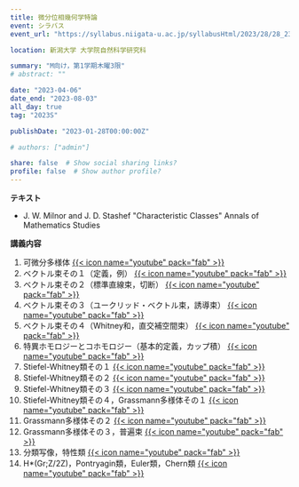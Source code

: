 ```yaml
---
title: 微分位相幾何学特論
event: シラバス
event_url: "https://syllabus.niigata-u.ac.jp/syllabusHtml/2023/28/28_230F3163_ja_JP.html"

location: 新潟大学 大学院自然科学研究科

summary: "M向け，第1学期木曜3限"
# abstract: ""

date: "2023-04-06"
date_end: "2023-08-03"
all_day: true
tag: "2023S"

publishDate: "2023-01-28T00:00:00Z"

# authors: ["admin"]

share: false  # Show social sharing links?
profile: false  # Show author profile?
---
```

**テキスト**
- J. W. Milnor and J. D. Stashef "Characteristic Classes" Annals of Mathematics Studies

**講義内容**
1. 可微分多様体
	[{{< icon name="youtube" pack="fab" >}}](https://youtu.be/qwZcJfz-5zM)
2. ベクトル束その１（定義，例）
	[{{< icon name="youtube" pack="fab" >}}](https://youtu.be/1DR3CIgUQdo)
3. ベクトル束その２（標準直線束，切断）
	[{{< icon name="youtube" pack="fab" >}}](https://youtu.be/uv_nfuRVr34)
4. ベクトル束その３（ユークリッド・ベクトル束，誘導束）
	[{{< icon name="youtube" pack="fab" >}}](https://youtu.be/nJxyOKU3aB4)
5. ベクトル束その４（Whitney和，直交補空間束）
	[{{< icon name="youtube" pack="fab" >}}](https://youtu.be/9ia4yKVCjLQ)
6. 特異ホモロジーとコホモロジー（基本的定義，カップ積）
	[{{< icon name="youtube" pack="fab" >}}](https://youtu.be/vwW-yCSydwU)
7. Stiefel-Whitney類その１
	[{{< icon name="youtube" pack="fab" >}}](https://youtu.be/dlIR8Bnzx3A)
8. Stiefel-Whitney類その２
	[{{< icon name="youtube" pack="fab" >}}](https://youtu.be/2F_fwvNxJeg)
9. Stiefel-Whitney類その３
	[{{< icon name="youtube" pack="fab" >}}](https://youtu.be/V0-pwf0547Y)
10. Stiefel-Whitney類その４，Grassmann多様体その１
	[{{< icon name="youtube" pack="fab" >}}](https://youtu.be/brNFHnj9mDI)
11. Grassmann多様体その２
	[{{< icon name="youtube" pack="fab" >}}](https://youtu.be/zZ1xN2uMA6Y)
12. Grassmann多様体その３，普遍束
	[{{< icon name="youtube" pack="fab" >}}](https://youtu.be/rEhpj-nz9lQ)
13. 分類写像，特性類
	[{{< icon name="youtube" pack="fab" >}}](https://youtu.be/0Ac4fp18Ddo)
14. H*(Gr;Z/2Z)，Pontryagin類，Euler類，Chern類
	[{{< icon name="youtube" pack="fab" >}}](https://youtu.be/fWmaVBo0Af4)
